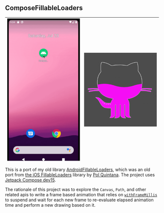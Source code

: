 ## ComposeFillableLoaders

|<img width="300" src="./assets/watercat.gif"/>|<img width="300" src="./assets/watercat.png"/>|
|---|---|

This is a port of my old library [AndroidFillableLoaders](https://github.com/JorgeCastilloPrz/AndroidFillableLoaders), which was an old port from [the iOS FillableLoaders](https://github.com/polqf/FillableLoaders) library by [Pol Quintana](https://github.com/polqf). The project uses [Jetpack Compose dev15](https://developer.android.com/jetpack/androidx/releases/compose).

The rationale of this project was to explore the `Canvas`, `Path`, and other related apis to write a frame based animation that relies on [`withFrameMillis`](https://developer.android.com/reference/kotlin/androidx/compose/dispatch/package-summary#withFrameMillis(kotlin.Function1)) to suspend and wait for each new frame to re-evaluate elapsed animation time and perform a new drawing based on it.